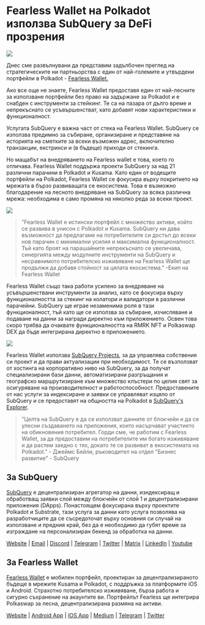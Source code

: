# Fearless Wallet на Polkadot използва SubQuery за DeFi прозрения

![](https://miro.medium.com/max/1400/1*HcPJ-5hy6WZrLhkuL6P2BA.png)

Днес сме развълнувани да представим задълбочен преглед на стратегическите ни партньорства с един от най-големите и утвърдени портфейли в Polkadot - [Fearless Wallet.](https://fearlesswallet.io/)

Ако все още не знаете, Fearless Wallet предоставя един от най-лесните за използване портфейли без право на задържане за Polkadot и е снабден с инструменти за стейкинг. Те са на пазара от дълго време и непрекъснато се усъвършенстват, като добавят нови характеристики и функционалност.

Услугата SubQuery е важна част от стека на Fearless Wallet. SubQuery се използва предимно за събиране, организиране и представяне на историята на сметките за всеки възможен адрес, включително транзакции, екстринси и (в бъдеще) приходи от стекинга.

Но мащабът на внедряването на Fearless wallet е това, което го отличава. Fearless Wallet поддържа проекти SubQuery за над 21 различни парачини в Polkadot и Kusama. Като един от водещите портфейли на Polkadot, Fearless Wallet се фокусира върху покритието на мрежата в бързо развиващата се екосистема. Това е възможно благодарение на лесното внедряване на SubQuery за всяка различна мрежа: необходима е само промяна на няколко реда за всеки проект.

![](https://miro.medium.com/max/1400/1*5D3J7-_HC2tAP05oOlV5yw.png)

> "Fearless Wallet е истински портфейл с множество активи, който се развива в унисон с Polkadot и Kusama. SubQuery ни дава възможност да предлагаме на потребителите си достъп до всеки нов парачин с минимални усилия и максимална функционалност. Тъй като броят на парашайните непрекъснато се увеличава, синергията между модулните инструменти на SubQuery и несравнимото потребителско изживяване на Fearless Wallet ще продължи да добавя стойност за цялата екосистема." -Екип на Fearless Wallet

Fearless Wallet също така работи усилено за внедряване на усъвършенствани инструменти за анализ, като се фокусира върху функционалността за стекинг на колатори и валидатори в различни парачейни. SubQuery ще играе незаменима роля в тази функционалност, тъй като ще се използва за събиране, изчисляване и подаване на данни за награди директно към приложението. Освен това скоро трябва да очаквате функционалността на RMRK NFT и Polkaswap DEX да бъде интегрирана директно в приложението.

![](https://miro.medium.com/max/1400/1*3X7m4-m0NJ3xQ44UKZB7tw.png)

Fearless Wallet използва [SubQuery Projects](https://project.subquery.network/), за да управлява собствения си проект и да прави актуализации при необходимост. Те се възползват от хостинга на корпоративно ниво на SubQuery, за да получат специализирани бази данни, автоматизирани разгръщания и географско маршрутизиране към множество клъстери по целия свят за осигуряване на производителност и работоспособност. Предоставените от нас услуги за индексиране и заявки се управляват изцяло от SubQuery и се предоставят на общността на Polkadot в [SubQuery's Explorer](https://explorer.subquery.network/).

> "Целта на SubQuery е да се използват данните от блокчейн и да се улесни създаването на приложения, които насърчават участието на обикновения потребител. Горди сме, че работим с Fearless Wallet, за да предоставим на потребителите им богато изживяване и да растем заедно с тях, докато те се развиват в екосистемата на Polkadot." - Джеймс Бейли, ръководител на отдел "Бизнес развитие" - SubQuery

## За SubQuery

[SubQuery](https://subquery.network/) е децентрализиран агрегатор на данни, изндексиращ и обработващ заявки слой между блокчейн от слой 1 и децентрализирани приложения (DApps). Понастоящем фокусирана върху проектите Polkadot и Substrate, тази услуга за данни като услуга позволява на разработчиците да се съсредоточат върху основния си случай на използване и предния край, без да е необходимо да губят време за изграждане на персонализиран бекенд за обработка на данни.

[Website](https://subquery.network/) | [Email](hello@subquery.network) | [Discord](https://discord.com/invite/78zg8aBSMG) | [Telegram](https://t.me/subquerynetwork) | [Twitter](https://twitter.com/subquerynetwork) | [Matrix](https://matrix.to/#/#subquery:matrix.org) | [LinkedIn](https://www.linkedin.com/company/subquery) | [Youtube](https://www.youtube.com/channel/UCi1a6NUUjegcLHDFLr7CqLw)

## За Fearless Wallet

[Fearless Wallet](https://fearlesswallet.io/) е мобилен портфейл, проектиран за децентрализираното бъдеще в мрежите Kusama и Polkadot, с поддръжка за платформите iOS и Android. Страхотно потребителско изживяване, бърза работа и сигурно съхранение на акаунтите ви. Портфейлът Fearless ще интегрира Polkaswap за лесна, децентрализирана размяна на активи.

[Website](https://fearlesswallet.io/) | [Android App](https://play.google.com/store/apps/details?id=jp.co.soramitsu.fearless) | [IOS App](https://apps.apple.com/us/app/fearless-wallet/id1537251089) | [Medium](https://medium.com/fearlesswallet/) | [Telegram](https://t.me/fearlesswallet) | [Twitter](https://twitter.com/FearlessWallet)
